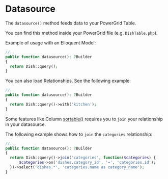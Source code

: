 # Datasource

The `datasource()` method feeds data to your PowerGrid Table.

You can find this method inside your PowerGrid file (e.g. `DishTable.php`).

Example of usage with an Elloquent Model:

```php
//..
public function datasource(): ?Builder
{
  return Dish::query();
}
```

You can also load Relationships. See the following example:

```php
//..
public function datasource(): ?Builder
{
  return Dish::query()->with('kitchen');
}
```

Some features like Column [sortable()](https://livewire-powergrid-doc.docsforge.com/main/columns/#sortable) requires you to `join` your relationship in your datasource.

The following example shows how to `join` the `categories` relationship:

```php
//..
public function datasource(): ?Builder
{
  return Dish::query()->join('categories', function($categories) { 
      $categories->on('dishes.category_id', '=', 'categories.id'); 
  })->select('dishes.*', 'categories.name as category_name'); 
}
```
